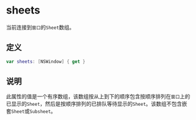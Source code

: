 # sheets

当前连接到`窗口`的`Sheet`数组。

## 定义

```swift
var sheets: [NSWindow] { get }
```

## 说明

此属性的值是一个有序数组，该数组按从上到下的顺序包含按顺序排列在`窗口`上的已显示的`Sheet`，然后是按顺序排列的已排队等待显示的`Sheet`。该数组不包含嵌套`Sheet`或`Subsheet`。
